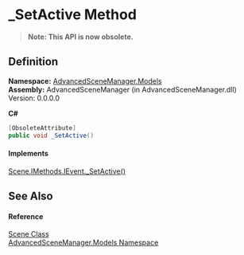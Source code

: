 # _SetActive Method
<blockquote><strong>Note: This API is now obsolete.</strong></blockquote>




## Definition
**Namespace:** <a href="N_AdvancedSceneManager_Models">AdvancedSceneManager.Models</a>  
**Assembly:** AdvancedSceneManager (in AdvancedSceneManager.dll) Version: 0.0.0.0

**C#**
``` C#
[ObsoleteAttribute]
public void _SetActive()
```



#### Implements
<a href="M_AdvancedSceneManager_Models_Scene_IMethods_IEvent__SetActive">Scene.IMethods.IEvent._SetActive()</a>  


## See Also


#### Reference
<a href="T_AdvancedSceneManager_Models_Scene">Scene Class</a>  
<a href="N_AdvancedSceneManager_Models">AdvancedSceneManager.Models Namespace</a>  
